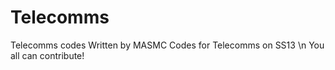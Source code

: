 # Telecomms
Telecomms codes
Written by MASMC
Codes for Telecomms on SS13
\n
You all can contribute!
